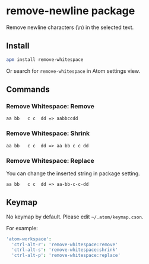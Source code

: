 # remove-newline package

Remove newline characters (\n) in the selected text.

## Install
```sh
apm install remove-whitespace
```

Or search for `remove-whitespace` in Atom settings view.

## Commands

### Remove Whitespace: Remove

```
aa bb   c c  dd => aabbccdd
```

### Remove Whitespace: Shrink

```
aa bb   c c  dd => aa bb c c dd
```

### Remove Whitespace: Replace

You can change the inserted string in package setting.

```
aa bb   c c  dd => aa-bb-c-c-dd
```

## Keymap

No keymap by default. Please edit `~/.atom/keymap.cson`.

For example:
```coffeescript
'atom-workspace':
  'ctrl-alt-r': 'remove-whitespace:remove'
  'ctrl-alt-s': 'remove-whitespace:shrink'
  'ctrl-alt-p': 'remove-whitespace:replace'
```
